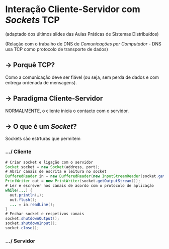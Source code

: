 # Interação Cliente-Servidor com _Sockets_ TCP 

(adaptado dos últimos slides das Aulas Práticas de Sistemas Distribuídos)

(Relação com o trabalho de DNS de _Comunicações por Computador_ - DNS usa TCP como protocolo de transporte de dados)

## -> Porquê TCP?

Como a comunicação deve ser fiável (ou seja, sem perda de dados e com entrega ordenada de mensagens).

## -> Paradigma Cliente-Servidor

NORMALMENTE, o cliente inicia o contacto com o servidor.



## -> O que é um _Socket_?
Sockets são estrturas que permitem 

### .../ Cliente
```java
# Criar socket e ligação com o servidor
Socket socket = new Socket(address, port);
# Abrir canais de escrita e leitura no socket
BufferedReader in = new BufferedReader(new InputStreamReader(socket.getInputStream()));
PrintWriter out = new PrintWriter(socket.getOutputStream());
# Ler e escrever nos canais de acordo com o protocolo de aplicação
while(...) {
  out.println(…);
  out.flush();
  ... = in.readLine();
}
# Fechar socket e respetivos canais
socket.shutdownOutput();
socket.shutdownInput();
socket.close();
```

### .../ Servidor
